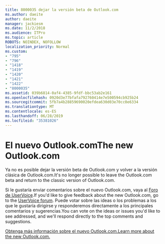 ```yaml
---
title: 8000035 dejar la versión beta de Outlook.com
ms.author: daeite
author: daeite
manager: jackiesm
ms.date: 11/2/2018
ms.audience: ITPro
ms.topic: article
ROBOTS: NOINDEX, NOFOLLOW
localization_priority: Normal
ms.custom:
- "795"
- "796"
- "1418"
- "1419"
- "1420"
- "1421"
- "1422"
- "8000035"
ms.assetid: 039b6814-0af4-4385-9fdf-bbc53ab2e161
ms.openlocfilehash: 0920d3e77bfafa792760414e7e500594cb925b24
ms.sourcegitcommit: 5fb7a4b28859690020efdea630d03e70cc0e6334
ms.translationtype: MT
ms.contentlocale: es-ES
ms.lasthandoff: 06/28/2019
ms.locfileid: "35381026"
---
```

# <a name="the-new-outlookcom"></a><span data-ttu-id="73620-102">El nuevo Outlook.com</span><span class="sxs-lookup"><span data-stu-id="73620-102">The new Outlook.com</span></span>

<span data-ttu-id="73620-103">Ya no es posible dejar la versión beta de Outlook.com y volver a la versión clásica de Outlook.com.</span><span class="sxs-lookup"><span data-stu-id="73620-103">It's no longer possible to leave the Outlook.com beta and return to the classic version of Outlook.com.</span></span>
  
<span data-ttu-id="73620-104">Si le gustaría enviar comentarios sobre el nuevo Outlook.com, vaya al [Foro de UserVoice](https://go.microsoft.com/fwlink/p/?linkid=851599).</span><span class="sxs-lookup"><span data-stu-id="73620-104">If you'd like to give feedback about the new Outlook.com, go to the [UserVoice forum](https://go.microsoft.com/fwlink/p/?linkid=851599).</span></span> <span data-ttu-id="73620-105">Puede votar sobre las ideas o los problemas a los que le gustaría dirigirse y responderemos directamente a los principales comentarios y sugerencias.</span><span class="sxs-lookup"><span data-stu-id="73620-105">You can vote on the ideas or issues you'd like to see addressed, and we'll respond directly to the top comments and suggestions.</span></span>
  
[<span data-ttu-id="73620-106">Obtenga más información sobre el nuevo Outlook.com.</span><span class="sxs-lookup"><span data-stu-id="73620-106">Learn more about the new Outlook.com.</span></span>](https://go.microsoft.com/fwlink/p/?linkid=874356)
  